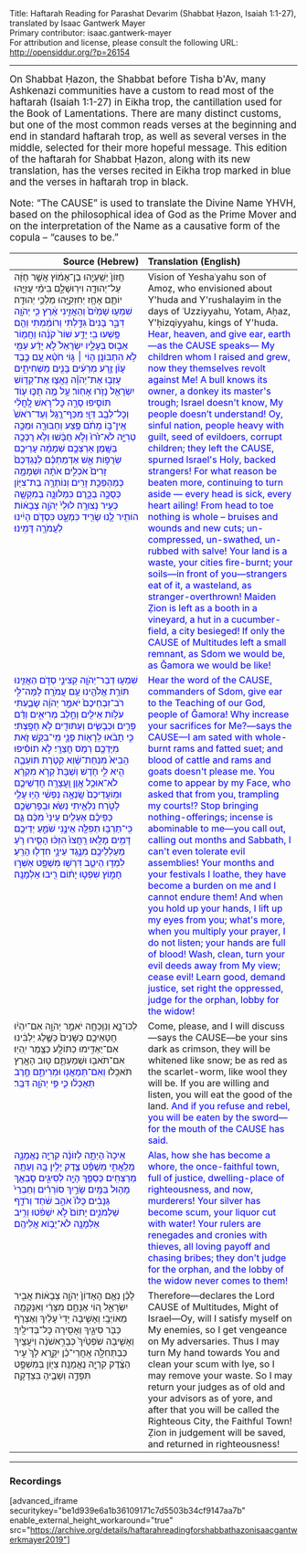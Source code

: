 <html>
<head></head>
<body>
Title: Haftarah Reading for Parashat Devarim (Shabbat Ḥazon, Isaiah 1:1-27), translated by Isaac Gantwerk Mayer<br />
Primary contributor: isaac.gantwerk-mayer<br />
For attribution and license, please consult the following URL: <a href="http://opensiddur.org/?p=26154">http://opensiddur.org/?p=26154</a>
<p />
<hr />

<div class="english" style="font-size: 1.2em;">
On Shabbat Ḥazon, the Shabbat before Tisha b'Av, many Ashkenazi communities have a custom to read most of the haftarah (Isaiah 1:1-27) in Eikha trop, the cantillation used for the Book of Lamentations. There are many distinct customs, but one of the most common reads verses at the beginning and end in standard haftarah trop, as well as several verses in the middle, selected for their more hopeful message. This edition of the haftarah for Shabbat Ḥazon, along with its new translation, has the verses recited in Eikha trop marked in blue and the verses in haftarah trop in black.

Note: “The CAUSE” is used to translate the Divine Name YHVH, based on the philosophical idea of God as the Prime Mover and on the interpretation of the Name as a causative form of the copula – “causes to be.”
</div>

<table style="margin-left: auto;margin-right: auto;" class="draggable">
<thead><tr><th id="x" style="text-align: right;">Source (Hebrew)</th><th style="text-align: left;">Translation (English)</th></tr></thead>
<tbody>
<tr><td style="vertical-align:top;" width="46%">
<div class="liturgy"><span lang="he">
חֲזוֹן֙ יְשַֽׁעְיָ֣הוּ בֶן־אָמ֔וֹץ אֲשֶׁ֣ר חָזָ֔ה עַל־יְהוּדָ֖ה וִירֽוּשָׁלָ֑&#x200d;ִם בִּימֵ֨י עֻזִּיָּ֧הוּ יוֹתָ֛ם אָחָ֥ז יְחִזְקִיָּ֖הוּ מַלְכֵ֥י יְהוּדָֽה׃ <span style="color: blue;">שִׁמְע֤וּ שָׁמַ֙יִם֙ וְהַאֲזִ֣ינִי אֶ֔רֶץ כִּ֥י יְהֹוָ֖ה דִּבֵּ֑ר בָּנִים֙ גִּדַּ֣לְתִּי וְרוֹמַ֔מְתִּי וְהֵ֖ם פָּ֥שְׁעוּ בִֽי׃ יָדַ֥ע שׁוֹר֙ קֹנֵ֔הוּ וַחֲמ֖וֹר אֵב֣וּס בְּעָלָ֑יו יִשְׂרָאֵל֙ לֹ֣א יָדַ֔ע עַמִּ֖י לֹ֥א הִתְבּוֹנָֽן׃ ה֣וֹי ׀ גּ֣וֹי חֹטֵ֗א עַ֚ם כֶּ֣בֶד עָוֺ֔ן זֶ֣רַע מְרֵעִ֔ים בָּנִ֖ים מַשְׁחִיתִ֑ים עָזְב֣וּ אֶת־יְהֹוָ֗ה נִֽאֲצ֛וּ אֶת־קְד֥וֹשׁ יִשְׂרָאֵ֖ל נָזֹ֥רוּ אָחֽוֹר׃ עַ֣ל מֶ֥ה תֻכּ֛וּ ע֖וֹד תּוֹסִ֣יפוּ סָרָ֑ה כׇּל־רֹ֣אשׁ לׇֽחֳלִ֔י וְכׇל־לֵבָ֖ב דַּוָּֽי׃ מִכַּף־רֶ֤גֶל וְעַד־רֹאשׁ֙ אֵֽין־בּ֣וֹ מְתֹ֔ם פֶּ֥צַע וְחַבּוּרָ֖ה וּמַכָּ֣ה טְרִיָּ֑ה לֹא־זֹ֙רוּ֙ וְלֹ֣א חֻבָּ֔שׁוּ וְלֹ֥א רֻכְּכָ֖ה בַּשָּֽׁמֶן׃ אַרְצְכֶ֣ם שְׁמָמָ֔ה עָרֵיכֶ֖ם שְׂרֻפ֣וֹת אֵ֑שׁ אַדְמַתְכֶ֗ם לְנֶגְדְּכֶם֙ זָרִים֙ אֹכְלִ֣ים אֹתָ֔הּ וּשְׁמָמָ֖ה כְּמַהְפֵּכַ֥ת זָרִֽים׃ וְנוֹתְרָ֥ה בַת־צִיּ֖וֹן כְּסֻכָּ֣ה בְכָ֑רֶם כִּמְלוּנָ֥ה בְמִקְשָׁ֖ה כְּעִ֥יר נְצוּרָֽה׃ לוּלֵי֙ יְהֹוָ֣ה צְבָא֔וֹת הוֹתִ֥יר לָ֛נוּ שָׂרִ֖יד כִּמְעָ֑ט כִּסְדֹ֣ם הָיִ֔ינוּ לַעֲמֹרָ֖ה דָּמִֽינוּ׃ </span>
</span></div></td>
 
<td style="vertical-align:top;" width="53%">
<div class="english">
Vision of Yeshaʿyahu son of Amoẓ, who envisioned about Y'huda and Y'rushalayim in the days of ʿUzziyyahu, Yotam, Aḥaz, Y'ḥizqiyyahu, kings of Y'huda. <span style="color: blue;">Hear, heaven, and give ear, earth—as the CAUSE speaks— My children whom I raised and grew, now they themselves revolt against Me! A bull knows its owner, a donkey its master's trough; Israel doesn't know, My people doesn’t understand! Oy, sinful nation, people heavy with guilt, seed of evildoers, corrupt children; they left the CAUSE, spurned Israel's Holy, backed strangers! For what reason be beaten more, continuing to turn aside — every head is sick, every heart ailing! From head to toe nothing is whole – bruises and wounds and new cuts; un-compressed, un-swathed, un-rubbed with salve! Your land is a waste, your cities fire-burnt; your soils—in front of you—strangers eat of it, a wasteland, as stranger-overthrown! Maiden Ẓion is left as a booth in a vineyard, a hut in a cucumber-field, a city besieged! If only the CAUSE of Multitudes left a small remnant, as Sdom we would be, as Ğamora we would be like!</span>
</div></td></tr>


<tr><td style="vertical-align:top;" width="46%">
<div class="liturgy"><span lang="he">
<span style="color: blue;">שִׁמְע֥וּ דְבַר־יְהֹוָ֖ה קְצִינֵ֣י סְדֹ֑ם הַאֲזִ֛ינוּ תּוֹרַ֥ת אֱלֹהֵ֖ינוּ עַ֥ם עֲמֹרָֽה׃ לָמָּה־לִּ֤י רֹב־זִבְחֵיכֶם֙ יֹאמַ֣ר יְהֹוָ֔ה שָׂבַ֛עְתִּי עֹל֥וֹת אֵילִ֖ים וְחֵ֣לֶב מְרִיאִ֑ים וְדַ֨ם פָּרִ֧ים וּכְבָשִׂ֛ים וְעַתּוּדִ֖ים לֹ֥א חָפָֽצְתִּי׃ כִּ֣י תָבֹ֔אוּ לֵֽרָא֖וֹת פָּנָ֑י מִֽי־בִקֵּ֥שׁ זֹ֛את מִיֶּדְכֶ֖ם רְמֹ֥ס חֲצֵרָֽי׃ לֹ֣א תוֹסִ֗יפוּ הָבִיא֙ מִנְחַת־שָׁ֔וְא קְטֹ֧רֶת תּוֹעֵבָ֛ה הִ֖יא לִ֑י חֹ֤דֶשׁ וְשַׁבָּת֙ קְרֹ֣א מִקְרָ֔א לֹא־אוּכַ֥ל אָ֖וֶן וַֽעֲצָרָֽה׃ חׇדְשֵׁיכֶ֤ם וּמֽוֹעֲדֵיכֶם֙ שָֽׂנְאָ֣ה נַפְשִׁ֔י הָי֥וּ עָלַ֖י לָטֹ֑רַח נִלְאֵ֖יתִי נְשֹֽׂא׃ וּבְפָרִשְׂכֶ֣ם כַּפֵּיכֶ֗ם אַעְלִ֤ים עֵינַי֙ מִכֶּ֔ם גַּ֛ם כִּֽי־תַרְבּ֥וּ תְפִלָּ֖ה אֵינֶ֣נִּי שֹׁמֵ֑עַ יְדֵיכֶ֖ם דָּמִ֥ים מָלֵֽאוּ׃ רַֽחֲצוּ֙ הִזַּכּ֔וּ הָסִ֛ירוּ רֹ֥עַ מַעַלְלֵיכֶ֖ם מִנֶּ֣גֶד עֵינָ֑י חִדְל֖וּ הָרֵֽעַ׃ לִמְד֥וּ הֵיטֵ֛ב דִּרְשׁ֥וּ מִשְׁפָּ֖ט אַשְּׁר֣וּ חָמ֑וֹץ שִׁפְט֣וּ יָת֔וֹם רִ֖יבוּ אַלְמָנָֽה׃ </span>
</span></div></td>
 
<td style="vertical-align:top;" width="53%">
<div class="english">
<span style="color: blue;">Hear the word of the CAUSE, commanders of Sdom, give ear to the Teaching of our God, people of Ğamora! Why increase your sacrifices for Me?—says the CAUSE—I am sated with whole-burnt rams and fatted suet; and blood of cattle and rams and goats doesn't please me. You come to appear by my Face, who asked that from you, trampling my courts!? Stop bringing nothing-offerings; incense is abominable to me—you call out, calling out months and Sabbath, I can't even tolerate evil assemblies! Your months and your festivals I loathe, they have become a burden on me and I cannot endure them! And when you hold up your hands, I lift up my eyes from you; what's more, when you multiply your prayer, I do not listen; your hands are full of blood!  Wash, clean, turn your evil deeds away from My view; cease evil! Learn good, demand justice, set right the oppressed, judge for the orphan, lobby for the widow!</span>
</div></td></tr>


<tr><td style="vertical-align:top;" width="46%">
<div class="liturgy"><span lang="he">
לְכוּ־נָ֛א וְנִוָּכְחָ֖ה יֹאמַ֣ר יְהֹוָ֑ה אִם־יִהְי֨וּ חֲטָאֵיכֶ֤ם כַּשָּׁנִים֙ כַּשֶּׁ֣לֶג יַלְבִּ֔ינוּ אִם־יַאְדִּ֥ימוּ כַתּוֹלָ֖ע כַּצֶּ֥מֶר יִֽהְיֽוּ׃ אִם־תֹּאב֖וּ וּשְׁמַעְתֶּ֑ם ט֥וּב הָאָ֖רֶץ תֹּאכֵֽלוּ׃ <span style="color: blue;">וְאִם־תְּמָאֲנ֖וּ וּמְרִיתֶ֑ם חֶ֣רֶב תְּאֻכְּל֔וּ כִּ֛י פִּ֥י יְהֹוָ֖ה דִּבֵּֽר׃</span>
</span></div></td>
 
<td style="vertical-align:top;" width="53%">
<div class="english">
Come, please, and I will discuss—says the CAUSE—be your sins dark as crimson, they will be whitened like snow; be as red as the scarlet-worm, like wool they will be. If you are willing and listen, you will eat the good of the land. <span style="color: blue;">And if you refuse and rebel, you will be eaten by the sword—for the mouth of the CAUSE has said.</span>
</div></td></tr>


<tr><td style="vertical-align:top;" width="46%">
<div class="liturgy"><span lang="he">
<span style="color: blue;">אֵיכָה֙ הָיְתָ֣ה לְזוֹנָ֔ה קִרְיָ֖ה נֶאֱמָנָ֑ה מְלֵֽאֲתִ֣י מִשְׁפָּ֗ט צֶ֛דֶק יָלִ֥ין בָּ֖הּ וְעַתָּ֥ה מְרַצְּחִֽים׃ כַּסְפֵּ֖ךְ הָיָ֣ה לְסִיגִ֑ים סׇבְאֵ֖ךְ מָה֥וּל בַּמָּֽיִם׃ שָׂרַ֣יִךְ סוֹרְרִ֗ים וְחַבְרֵי֙ גַּנָּבִ֔ים כֻּלּוֹ֙ אֹהֵ֣ב שֹׁ֔חַד וְרֹדֵ֖ף שַׁלְמֹנִ֑ים יָתוֹם֙ לֹ֣א יִשְׁפֹּ֔טוּ וְרִ֥יב אַלְמָנָ֖ה לֹא־יָב֥וֹא אֲלֵיהֶֽם׃ </span>
</span></div></td>
 
<td style="vertical-align:top;" width="53%">
<div class="english">
<span style="color: blue;">Alas, how she has become a whore, the once-faithful town, full of justice, dwelling-place of righteousness, and now, murderers! Your silver has become scum, your liquor cut with water! Your rulers are renegades and cronies with thieves, all loving payoff and chasing bribes; they don't judge for the orphan, and the lobby of the widow never comes to them!</span>
</div></td></tr>


<tr><td style="vertical-align:top;" width="46%">
<div class="liturgy"><span lang="he">
לָכֵ֗ן נְאֻ֤ם הָאָדוֹן֙ יְהֹוָ֣ה צְבָא֔וֹת אֲבִ֖יר יִשְׂרָאֵ֑ל ה֚וֹי אֶנָּחֵ֣ם מִצָּרַ֔י וְאִנָּקְמָ֖ה מֵאוֹיְבָֽי׃ וְאָשִׁ֤יבָה יָדִי֙ עָלַ֔יִךְ וְאֶצְרֹ֥ף כַּבֹּ֖ר סִיגָ֑יִךְ וְאָסִ֖ירָה כׇּל־בְּדִילָֽיִךְ׃ וְאָשִׁ֤יבָה שֹׁפְטַ֙יִךְ֙ כְּבָרִ֣אשֹׁנָ֔ה וְיֹעֲצַ֖יִךְ כְּבַתְּחִלָּ֑ה אַֽחֲרֵי־כֵ֗ן יִקָּ֤רֵא לָךְ֙ עִ֣יר הַצֶּ֔דֶק קִרְיָ֖ה נֶאֱמָנָֽה׃ צִיּ֖וֹן בְּמִשְׁפָּ֣ט תִּפָּדֶ֑ה וְשָׁבֶ֖יהָ בִּצְדָקָֽה׃
</span></div></td>
 
<td style="vertical-align:top;" width="53%">
<div class="english">
Therefore—declares the Lord CAUSE of Multitudes, Might of Israel—Oy, will I satisfy myself on My enemies, so I get vengeance on My adversaries. Thus I may turn My hand towards You and clean your scum with lye, so I may remove your waste. So I may return your judges as of old and your advisors as of yore, and after that you will be called the Righteous City, the Faithful Town! Ẓion in judgement will be saved, and returned in righteousness!
</div></td></tr>
</tbody></table>

<hr />

<h3>Recordings</h3>

[advanced_iframe securitykey="be1d939e6a1b36109171c7d5503b34cf9147aa7b" enable_external_height_workaround="true" src="https://archive.org/details/haftarahreadingforshabbathazonisaacgantwerkmayer2019"]
</body>
</html>